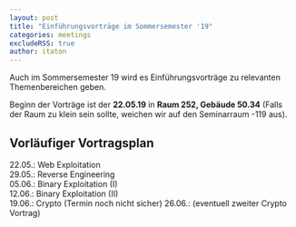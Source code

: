 ```yaml
---
layout: post
title: "Einführungsvorträge im Sommersemester '19"
categories: meetings
excludeRSS: true
author: itaton
---
```


Auch im Sommersemester 19 wird es Einführungsvorträge zu relevanten Themenbereichen geben.

Beginn der Vorträge ist der **22.05.19** in **Raum 252, Gebäude 50.34** (Falls der Raum zu klein sein sollte, weichen wir auf den Seminarraum -119 aus).

## Vorläufiger Vortragsplan
22.05.: Web Exploitation  
29.05.: Reverse Engineering  
05.06.: Binary Exploitation (I)  
12.06.: Binary Exploitation (II)  
19.06.: Crypto  (Termin noch nicht sicher)
26.06.: (eventuell zweiter Crypto Vortrag)  
